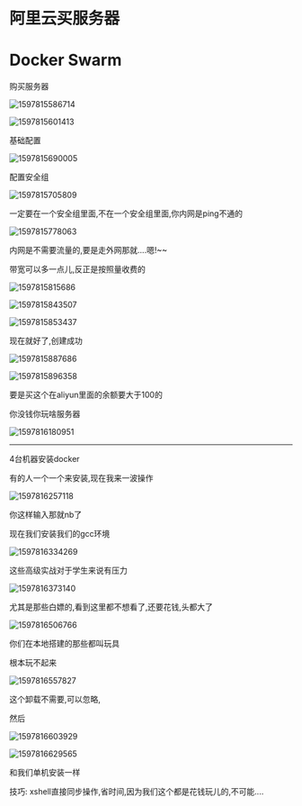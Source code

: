 
# 阿里云买服务器
# Docker Swarm

购买服务器

> 



![1597815586714](08_docker_%E7%8E%AF%E5%A2%83%E5%87%86%E5%A4%87_%E9%98%BF%E9%87%8C%E4%BA%91%E8%B4%AD%E4%B9%B04%E5%8F%B0%E6%9C%8D%E5%8A%A1%E5%99%A8.assets/1597815586714.png)

![1597815601413](08_docker_%E7%8E%AF%E5%A2%83%E5%87%86%E5%A4%87_%E9%98%BF%E9%87%8C%E4%BA%91%E8%B4%AD%E4%B9%B04%E5%8F%B0%E6%9C%8D%E5%8A%A1%E5%99%A8.assets/1597815601413.png)

基础配置

![1597815690005](08_docker_%E7%8E%AF%E5%A2%83%E5%87%86%E5%A4%87_%E9%98%BF%E9%87%8C%E4%BA%91%E8%B4%AD%E4%B9%B04%E5%8F%B0%E6%9C%8D%E5%8A%A1%E5%99%A8.assets/1597815690005.png)

配置安全组

![1597815705809](08_docker_%E7%8E%AF%E5%A2%83%E5%87%86%E5%A4%87_%E9%98%BF%E9%87%8C%E4%BA%91%E8%B4%AD%E4%B9%B04%E5%8F%B0%E6%9C%8D%E5%8A%A1%E5%99%A8.assets/1597815705809.png)

一定要在一个安全组里面,不在一个安全组里面,你内网是ping不通的

![1597815778063](08_docker_%E7%8E%AF%E5%A2%83%E5%87%86%E5%A4%87_%E9%98%BF%E9%87%8C%E4%BA%91%E8%B4%AD%E4%B9%B04%E5%8F%B0%E6%9C%8D%E5%8A%A1%E5%99%A8.assets/1597815778063.png)

内网是不需要流量的,要是走外网那就....嗯!~~

带宽可以多一点儿,反正是按照量收费的

![1597815815686](08_docker_%E7%8E%AF%E5%A2%83%E5%87%86%E5%A4%87_%E9%98%BF%E9%87%8C%E4%BA%91%E8%B4%AD%E4%B9%B04%E5%8F%B0%E6%9C%8D%E5%8A%A1%E5%99%A8.assets/1597815815686.png)

![1597815843507](08_docker_%E7%8E%AF%E5%A2%83%E5%87%86%E5%A4%87_%E9%98%BF%E9%87%8C%E4%BA%91%E8%B4%AD%E4%B9%B04%E5%8F%B0%E6%9C%8D%E5%8A%A1%E5%99%A8.assets/1597815843507.png)

![1597815853437](08_docker_%E7%8E%AF%E5%A2%83%E5%87%86%E5%A4%87_%E9%98%BF%E9%87%8C%E4%BA%91%E8%B4%AD%E4%B9%B04%E5%8F%B0%E6%9C%8D%E5%8A%A1%E5%99%A8.assets/1597815853437.png)

现在就好了,创建成功

![1597815887686](08_docker_%E7%8E%AF%E5%A2%83%E5%87%86%E5%A4%87_%E9%98%BF%E9%87%8C%E4%BA%91%E8%B4%AD%E4%B9%B04%E5%8F%B0%E6%9C%8D%E5%8A%A1%E5%99%A8.assets/1597815887686.png)

![1597815896358](08_docker_%E7%8E%AF%E5%A2%83%E5%87%86%E5%A4%87_%E9%98%BF%E9%87%8C%E4%BA%91%E8%B4%AD%E4%B9%B04%E5%8F%B0%E6%9C%8D%E5%8A%A1%E5%99%A8.assets/1597815896358.png)



要是买这个在aliyun里面的余额要大于100的

你没钱你玩啥服务器

![1597816180951](08_docker_%E7%8E%AF%E5%A2%83%E5%87%86%E5%A4%87_%E9%98%BF%E9%87%8C%E4%BA%91%E8%B4%AD%E4%B9%B04%E5%8F%B0%E6%9C%8D%E5%8A%A1%E5%99%A8.assets/1597816180951.png)

---

4台机器安装docker

有的人一个一个来安装,现在我来一波操作

![1597816257118](08_docker_%E7%8E%AF%E5%A2%83%E5%87%86%E5%A4%87_%E9%98%BF%E9%87%8C%E4%BA%91%E8%B4%AD%E4%B9%B04%E5%8F%B0%E6%9C%8D%E5%8A%A1%E5%99%A8.assets/1597816257118.png)

你这样输入那就nb了

现在我们安装我们的gcc环境

![1597816334269](08_docker_%E7%8E%AF%E5%A2%83%E5%87%86%E5%A4%87_%E9%98%BF%E9%87%8C%E4%BA%91%E8%B4%AD%E4%B9%B04%E5%8F%B0%E6%9C%8D%E5%8A%A1%E5%99%A8.assets/1597816334269.png)



这些高级实战对于学生来说有压力

![1597816373140](08_docker_%E7%8E%AF%E5%A2%83%E5%87%86%E5%A4%87_%E9%98%BF%E9%87%8C%E4%BA%91%E8%B4%AD%E4%B9%B04%E5%8F%B0%E6%9C%8D%E5%8A%A1%E5%99%A8.assets/1597816373140.png)

尤其是那些白嫖的,看到这里都不想看了,还要花钱,头都大了

![1597816506766](08_docker_%E7%8E%AF%E5%A2%83%E5%87%86%E5%A4%87_%E9%98%BF%E9%87%8C%E4%BA%91%E8%B4%AD%E4%B9%B04%E5%8F%B0%E6%9C%8D%E5%8A%A1%E5%99%A8.assets/1597816506766.png)

你们在本地搭建的那些都叫玩具

根本玩不起来

![1597816557827](08_docker_%E7%8E%AF%E5%A2%83%E5%87%86%E5%A4%87_%E9%98%BF%E9%87%8C%E4%BA%91%E8%B4%AD%E4%B9%B04%E5%8F%B0%E6%9C%8D%E5%8A%A1%E5%99%A8.assets/1597816557827.png)

这个卸载不需要,可以忽略,

然后

![1597816603929](08_docker_%E7%8E%AF%E5%A2%83%E5%87%86%E5%A4%87_%E9%98%BF%E9%87%8C%E4%BA%91%E8%B4%AD%E4%B9%B04%E5%8F%B0%E6%9C%8D%E5%8A%A1%E5%99%A8.assets/1597816603929.png)

![1597816629565](08_docker_%E7%8E%AF%E5%A2%83%E5%87%86%E5%A4%87_%E9%98%BF%E9%87%8C%E4%BA%91%E8%B4%AD%E4%B9%B04%E5%8F%B0%E6%9C%8D%E5%8A%A1%E5%99%A8.assets/1597816629565.png)



和我们单机安装一样

技巧: xshell直接同步操作,省时间,因为我们这个都是花钱玩儿的,不可能....

